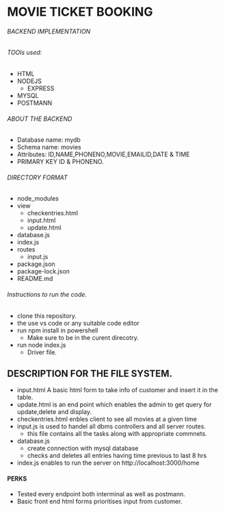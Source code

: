# MOVIE TICKET BOOKING

###### BACKEND IMPLEMENTATION

###### TOOls used:
- HTML
- NODEJS
    - EXPRESS
- MYSQL
- POSTMANN

###### ABOUT THE BACKEND
- Database name: mydb
- Schema name: movies
- Attributes: ID,NAME,PHONENO,MOVIE,EMAILID,DATE & TIME
- PRIMARY KEY ID & PHONENO. 

###### DIRECTORY FORMAT
- node_modules
- view
    - checkentries.html
    - input.html
    - update.html
- database.js
- index.js
- routes
    - input.js
- package.json
- package-lock.json
- README.md

###### Instructions to run the code.
* clone this repository.
* the use vs code or any suitable code editor
* run npm install in powershell
    - Make sure to be in the curent direcotry.
* run node index.js
    - Driver file.

## DESCRIPTION FOR THE FILE SYSTEM.
* input.html A basic html form to take info of customer and insert it in the table.
* update.html is an end point which enables the admin to get query for update,delete and display.
* checkentries.html enbles client to see all movies at a given time
* input.js is used to handel all dbms controllers and all server routes.
    - this file contains all the tasks along with appropriate commnets.
* database.js 
    - create connection with mysql database
    - checks and deletes all entries having time previous to last 8 hrs
* index.js enables to run the server on http://localhost:3000/home

#### PERKS
- Tested every endpoint both interminal as well as postmann.
- Basic front end html forms prioritises  input from customer.